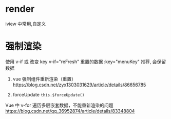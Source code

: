 # render

iview 中常用,自定义

# 强制渲染

使用 v-if 或 改变 key
v-if="reFresh" 重置的数据
:key="menuKey" 推荐, 会保留数据

1. vue 强制组件重新渲染（重置）
   https://blog.csdn.net/zyx1303031629/article/details/86656785

2. forceUpdate
`this.$forceUpdate()`

Vue 中 v-for 遍历多层嵌套数据，不能重新渲染的问题
https://blog.csdn.net/qq_36952874/article/details/83348804
